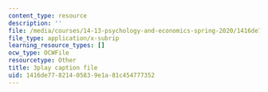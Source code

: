 ```yaml
---
content_type: resource
description: ''
file: /media/courses/14-13-psychology-and-economics-spring-2020/1416de77821405839e1a81c454777352_5C-Wp6sL8lg.srt
file_type: application/x-subrip
learning_resource_types: []
ocw_type: OCWFile
resourcetype: Other
title: 3play caption file
uid: 1416de77-8214-0583-9e1a-81c454777352
---
```

